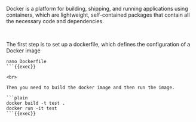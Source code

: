 Docker is a platform for building, shipping, and running applications using containers, which are lightweight, self-contained packages that contain all the necessary code and dependencies.

<br>

The first step is to set up a dockerfile, which defines the configuration of a Docker image

```plain
nano Dockerfile
```{{exec}}

<br>

Then you need to build the docker image and then run the image.

```plain
docker build -t test .
docker run -it test
```{{exec}}
